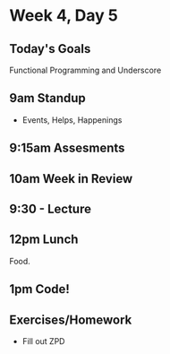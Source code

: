 # Week 4, Day 5

## Today's Goals

Functional Programming and Underscore

## 9am Standup

- Events, Helps, Happenings

## 9:15am Assesments

## 10am Week in Review

## 9:30 - Lecture

## 12pm Lunch

Food.

## 1pm Code!

## Exercises/Homework

- Fill out ZPD
